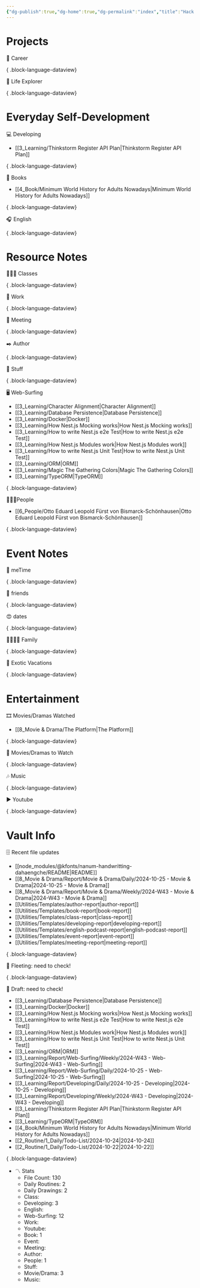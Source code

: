 ```yaml
---
{"dg-publish":true,"dg-home":true,"dg-permalink":"index","title":"Hack The Moon","cssclasses":["dashboard"],"dg-content-classes":"dashboard","permalink":"/index/","contentClasses":"dashboard","tags":["gardenEntry"],"dgPassFrontmatter":true,"noteIcon":"1"}
---
```



# Projects

💼 Career


{ .block-language-dataview}

🧭 Life Explorer


{ .block-language-dataview}

# Everyday Self-Development

💻 Developing

- [[3_Learning/Thinkstorm Register API Plan\|Thinkstorm Register API Plan]]

{ .block-language-dataview}

📖 Books

- [[4_Book/Minimum World History for Adults Nowadays\|Minimum World History for Adults Nowadays]]

{ .block-language-dataview}

🎧 English


{ .block-language-dataview}

# Resource Notes

👩🏻‍🏫 Classes


{ .block-language-dataview}

💼 Work


{ .block-language-dataview}

🤝 Meeting


{ .block-language-dataview}

✒️ Author


{ .block-language-dataview}

🧸 Stuff


{ .block-language-dataview}

🖥️ Web-Surfing

- [[3_Learning/Character Alignment\|Character Alignment]]
- [[3_Learning/Database Persistence\|Database Persistence]]
- [[3_Learning/Docker\|Docker]]
- [[3_Learning/How Nest.js Mocking works\|How Nest.js Mocking works]]
- [[3_Learning/How to write Nest.js e2e Test\|How to write Nest.js e2e Test]]
- [[3_Learning/How Nest.js Modules work\|How Nest.js Modules work]]
- [[3_Learning/How to write Nest.js Unit Test\|How to write Nest.js Unit Test]]
- [[3_Learning/ORM\|ORM]]
- [[3_Learning/Magic The Gathering Colors\|Magic The Gathering Colors]]
- [[3_Learning/TypeORM\|TypeORM]]

{ .block-language-dataview}

🧑‍🤝‍🧑People

- [[6_People/Otto Eduard Leopold Fürst von Bismarck-Schönhausen\|Otto Eduard Leopold Fürst von Bismarck-Schönhausen]]

{ .block-language-dataview}

# Event Notes

💃 meTime


{ .block-language-dataview}

🙂 friends


{ .block-language-dataview}

😍 dates


{ .block-language-dataview}

👨‍👩‍👧‍👦 Family


{ .block-language-dataview}

🌅 Exotic Vacations


{ .block-language-dataview}

# Entertainment

🎞️ Movies/Dramas Watched

- [[8_Movie & Drama/The Platform\|The Platform]]

{ .block-language-dataview}

🎥 Movies/Dramas to Watch


{ .block-language-dataview}

🎶 Music


{ .block-language-dataview}

▶️ Youtube


{ .block-language-dataview}

# Vault Info

🗄️ Recent file updates

- [[node_modules/@kfonts/nanum-handwritting-dahaengche/README\|README]]
- [[8_Movie & Drama/Report/Movie & Drama/Daily/2024-10-25 - Movie & Drama\|2024-10-25 - Movie & Drama]]
- [[8_Movie & Drama/Report/Movie & Drama/Weekly/2024-W43 - Movie & Drama\|2024-W43 - Movie & Drama]]
- [[Utilities/Templates/author-report\|author-report]]
- [[Utilities/Templates/book-report\|book-report]]
- [[Utilities/Templates/class-report\|class-report]]
- [[Utilities/Templates/developing-report\|developing-report]]
- [[Utilities/Templates/english-podcast-report\|english-podcast-report]]
- [[Utilities/Templates/event-report\|event-report]]
- [[Utilities/Templates/meeting-report\|meeting-report]]

{ .block-language-dataview}

🔖 Fleeting: need to check!


{ .block-language-dataview}

🔖 Draft: need to check!

- [[3_Learning/Database Persistence\|Database Persistence]]
- [[3_Learning/Docker\|Docker]]
- [[3_Learning/How Nest.js Mocking works\|How Nest.js Mocking works]]
- [[3_Learning/How to write Nest.js e2e Test\|How to write Nest.js e2e Test]]
- [[3_Learning/How Nest.js Modules work\|How Nest.js Modules work]]
- [[3_Learning/How to write Nest.js Unit Test\|How to write Nest.js Unit Test]]
- [[3_Learning/ORM\|ORM]]
- [[3_Learning/Report/Web-Surfing/Weekly/2024-W43 - Web-Surfing\|2024-W43 - Web-Surfing]]
- [[3_Learning/Report/Web-Surfing/Daily/2024-10-25 - Web-Surfing\|2024-10-25 - Web-Surfing]]
- [[3_Learning/Report/Developing/Daily/2024-10-25 - Developing\|2024-10-25 - Developing]]
- [[3_Learning/Report/Developing/Weekly/2024-W43 - Developing\|2024-W43 - Developing]]
- [[3_Learning/Thinkstorm Register API Plan\|Thinkstorm Register API Plan]]
- [[3_Learning/TypeORM\|TypeORM]]
- [[4_Book/Minimum World History for Adults Nowadays\|Minimum World History for Adults Nowadays]]
- [[2_Routine/1_Daily/Todo-List/2024-10-24\|2024-10-24]]
- [[2_Routine/1_Daily/Todo-List/2024-10-22\|2024-10-22]]

{ .block-language-dataview}

-   〽️ Stats
    -   File Count: 130
    -   Daily Routines: 2
    -   Daily Drawings: 2
    -   Class: 
    -   Developing: 3
    -   English: 
    -   Web-Surfing: 12
    -   Work: 
    -   Youtube: 
    -   Book: 1
    -   Event: 
    -   Meeting: 
    -   Author: 
    -   People: 1
    -   Stuff: 
    -   Movie/Drama: 3
    -   Music: 

